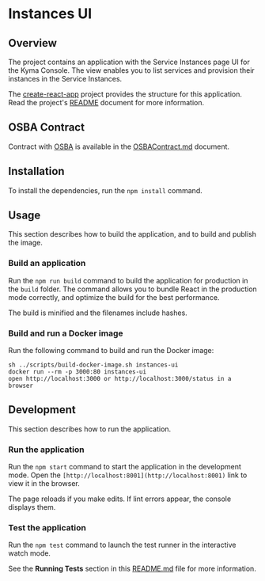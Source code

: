 # Instances UI

## Overview

The project contains an application with the Service Instances page UI for the Kyma Console. The view enables you to list services and provision their instances in the Service Instances.

The [create-react-app](https://github.com/facebook/create-react-app) project provides the structure for this application. Read the project's [README](https://github.com/facebook/create-react-app/tree/next/packages/react-scripts/template) document for more information.

## OSBA Contract

Contract with [OSBA](https://www.openservicebrokerapi.org/) is available in the [OSBAContract.md](https://github.com/kyma-project/kyma/tree/master/docs/service-catalog/docs/062-ui-instances.md) document.

## Installation

To install the dependencies, run the `npm install` command.

## Usage

This section describes how to build the application, and to build and publish the image.

### Build an application

Run the `npm run build` command to build the application for production in the `build` folder.
The command allows you to bundle React in the production mode correctly, and optimize the build for the best performance.

The build is minified and the filenames include hashes.

### Build and run a Docker image

Run the following command to build and run the Docker image:

```
sh ../scripts/build-docker-image.sh instances-ui
docker run --rm -p 3000:80 instances-ui
open http://localhost:3000 or http://localhost:3000/status in a browser
```

## Development

This section describes how to run the application.

### Run the application

Run the `npm start` command to start the application in the development mode.
Open the `[http://localhost:8001](http://localhost:8001)` link to view it in the browser.

The page reloads if you make edits.
If lint errors appear, the console displays them.

### Test the application

Run the `npm test` command to launch the test runner in the interactive watch mode.

See the **Running Tests** section in this [README.md](https://github.com/facebook/create-react-app/blob/master/packages/react-scripts/template/README.md#npm-test) file for more information.

